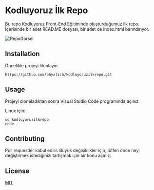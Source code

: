 # Kodluyoruz İlk Repo
Bu repo [Kodluyoruz](https://www.kodluyoruz.org) Front-End Eğitiminde oluşturduğumuz ilk repo. İçerisinde bir adet READ.ME dosyası, bir adet de index.html barındırıyor.

![RepoGorsel](/Users/Fatih/Documents/Dev/Patika/DotNetCore1/GitTraining/Project1/kodluyoruzilkrepo)

## Installation
Öncelikle projeyi klonlayın.

```
https://github.com/phyatich/kodluyoruzilkrepo.git
```

## Usage

Projeyi cloneladıktan sonra Visual Studio Code programında açınız.

Linux için:

```
cd kodluyoruzilkrepo
code .
```

## Contributing

Pull requestler kabul edilir. Büyük değişiklikler için, lütfen önce neyi değiştirmek istediğinizi tartışmak için bir konu açınız.

## License

[MIT](https://opensource.org/licenses/MIT)